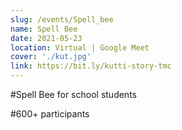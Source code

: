 ```yaml
---
slug: /events/Spell_bee
name: Spell Bee
date: 2021-05-23
location: Virtual | Google Meet
cover: './kut.jpg'
link: https://bit.ly/kutti-story-tmc
---
```

#Spell Bee for school students

#600+ participants